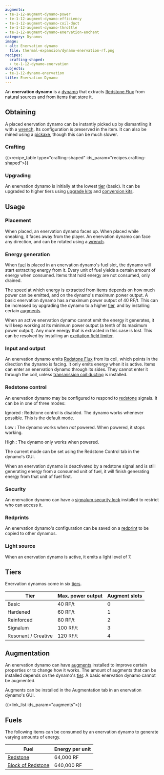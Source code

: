```yaml
---
augments:
- te-1-12-augment-dynamo-power
- te-1-12-augment-dynamo-efficiency
- te-1-12-augment-dynamo-coil-duct
- te-1-12-augment-dynamo-throttle
- te-1-12-augment-dynamo-enervation-enchant
category: Dynamos
image:
- alt: Enervation dynamo
  file: thermal-expansion/dynamo-enervation-rf.png
recipes:
  crafting-shaped:
  - te-1-12-dynamo-enervation
subjects:
- te-1-12-dynamo-enervation
title: Enervation Dynamo
---
```


An **enervation dynamo** is a [dynamo](../dynamos/) that extracts [Redstone
Flux](/docs/redstone-flux/) from natural sources and from items that store it.


Obtaining
---------

A placed enervation dynamo can be instantly picked up by dismantling it with a
[wrench](../../wrenches/). Its configuration is preserved in the item. It can
also be mined using a [pickaxe](https://minecraft.gamepedia.com/Pickaxe), though
this can be much slower.

### Crafting
{{<recipe_table type="crafting-shaped" ids_param="recipes.crafting-shaped">}}

### Upgrading
An enervation dynamo is initially at the lowest [tier](#tiers) (basic). It can
be upgraded to higher tiers using [upgrade kits](../../thermal-foundation/upgrade-kits/) and
[conversion kits](../../thermal-foundation/conversion-kits/).


Usage
-----

### Placement
When placed, an enervation dynamo faces up. When placed while sneaking, it faces
away from the player. An enervation dynamo can face any direction, and can be
rotated using a [wrench](../../wrenches/).

### Energy generation
When [fuel](/docs/redstone-flux/)
is placed in an enervation dynamo's fuel slot, the dynamo will start extracting
energy from it. Every unit of fuel yields a certain amount of energy when
consumed. Items that hold energy are not consumed, only drained.

The speed at which energy is extracted from items depends on how much power can
be emitted, and on the dynamo's maximum power output. A basic enervation dynamo
has a maximum power output of 40 RF/t. This can be increased by upgrading the
dynamo to a higher [tier](#tiers), and by installing certain
[augments](#augmentation).

When an active enervation dynamo cannot emit the energy it generates, it will
keep working at its minimum power output (a tenth of its maximum power output).
Any more energy that is extracted in this case is lost. This can be resolved by
installing an [excitation field
limiter](../augment-excitation-field-limiter/).

### Input and output
An enervation dynamo emits [Redstone Flux](/docs/redstone-flux/) from its coil,
which points in the direction the dynamo is facing. It only emits energy when it
is active. Items can enter an enervation dynamo through its sides. They cannot
enter it through the coil, unless [transmission coil
ducting](../augment-transmission-coil-ducting/) is installed.

### Redstone control
An enervation dynamo may be configured to respond to
[redstone](https://minecraft.gamepedia.com/Redstone) signals. It can be in one
of three modes:

Ignored
: Redstone control is disabled. The dynamo works whenever possible. This is the
default mode.

Low
: The dynamo works when *not* powered. When powered, it stops working.

High
: The dynamo only works when powered.

The current mode can be set using the Redstone Control tab in the dynamo's GUI.

When an enervation dynamo is deactivated by a redstone signal and is still
generating energy from a consumed unit of fuel, it will finish generating energy
from that unit of fuel first.

### Security
An enervation dynamo can have a [signalum security
lock](../../thermal-foundation/signalum-security-lock/) installed to restrict who can access it.

### Redprints
An enervation dynamo's configuration can be saved on a
[redprint](../../thermal-foundation/redprint/) to be copied to other dynamos.

### Light source
When an enervation dynamo is active, it emits a light level of 7.


Tiers
-----

Enervation dynamos come in six [tiers](../../thermal-foundation/tiers/).



| Tier | Max. power output | Augment slots |
|---|---|---|
| Basic | 40 RF/t | 0 |
| Hardened | 60 RF/t | 1 |
| Reinforced | 80 RF/t | 2 |
| Signalum | 100 RF/t | 3 |
| Resonant / Creative | 120 RF/t | 4 |





Augmentation
------------

An enervation dynamo can have [augments](../augments/) installed to improve
certain properties or to change how it works. The amount of augments that can be
installed depends on the dynamo's [tier](#tiers). A basic enervation dynamo
cannot be augmented.

Augments can be installed in the Augmentation tab in an enervation dynamo's GUI.

{{<link_list ids_param="augments">}}


Fuels
-----

The following items can be consumed by an enervation dynamo to generate varying
amounts of energy.

| Fuel | Energy per unit |
|---|---|
| [Redstone](https://minecraft.gamepedia.com/Redstone) | 64,000 RF |
| [Block of Redstone](https://minecraft.gamepedia.com/Block_of_Redstone) | 640,000 RF |

